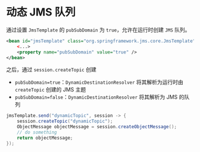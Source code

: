 # 动态 JMS 队列

通过设置 `JmsTemplate` 的 `pubSubDomain` 为 `true`，允许在运行时创建 `JMS` 队列。

```xml
<bean id="jmsTemplate" class="org.springframework.jms.core.JmsTemplate">
    <...>
    <property name="pubSubDomain" value="true" />
</bean>
```

之后，通过 `session.createTopic` 创建

* `pubSubDomain=true`：`DynamicDestinationResolver` 将其解析为运行时由 `createTopic` 创建的 JMS 主题
* `pubSubDomain=false`：`DynamicDestinationResolver` 将其解析为 JMS 的队列

```java
jmsTemplate.send("dynamicTopic", session -> {
    session.createTopic("dynamicTopic");
    ObjectMessage objectMessage = session.createObjectMessage();
    // do something
    return objectMessage;
});
```
